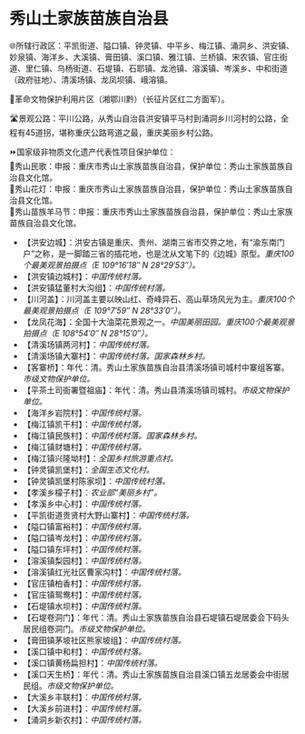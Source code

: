 # 秀山土家族苗族自治县  
🌐所辖行政区：平凯街道、隘口镇、钟灵镇、中平乡、梅江镇、涌洞乡、洪安镇、妙泉镇、海洋乡、大溪镇、膏田镇、溪口镇、雅江镇、兰桥镇、宋农镇、官庄街道、里仁镇、乌杨街道、石堤镇、石耶镇、龙池镇、溶溪镇、岑溪乡、中和街道（政府驻地）、清溪场镇、龙凤坝镇、峨溶镇。  

🚩革命文物保护利用片区（湘鄂川黔）（长征片区红二方面军）。  

🛣️景观公路：平川公路，从秀山自治县洪安镇平马村到涌洞乡川河村的公路，全程有45道拐，堪称重庆公路弯道之最，重庆美丽乡村公路。  

⏩国家级非物质文化遗产代表性项目保护单位：  
🔸秀山民歌：申报：重庆市秀山土家族苗族自治县，保护单位：秀山土家族苗族自治县文化馆。  
🔸秀山花灯：申报：重庆市秀山土家族苗族自治县，保护单位：秀山土家族苗族自治县文化馆。  
🔸秀山苗族羊马节：申报：重庆市秀山土家族苗族自治县，保护单位：秀山土家族苗族自治县文化馆。  

* 【洪安边城】：洪安古镇是重庆、贵州、湖南三省市交界之地，有“渝东南门户”之称，是一脚踏三省的插花地，也是沈从文笔下的《边城》原型。*重庆100个最美观景拍摄点（E 109°16′18″ N 28°29′53″）。*  
* 【洪安镇边城村】：*中国传统村落。*  
* 【洪安镇猛董村大沟组】：*中国传统村落。*  
* 【川河盖】：川河盖主要以映山红、奇峰异石、高山草场风光为主。*重庆100个最美观景拍摄点（E 109°7′59″ N 28°33′0″）。*  
* 【龙凤花海】：全国十大油菜花景观之一。*中国美丽田园。重庆100个最美观景拍摄点（E 108°54′0″ N 28°15′0″）。*  
* 【清溪场镇两河村】：*中国传统村落。*  
* 【清溪场镇大寨村】：*中国传统村落。国家森林乡村。*  
* 【客寨桥】：年代：清。秀山土家族苗族自治县清溪场镇司城村中寨组客寨。*市级文物保护单位。*  
* 【平茶土司衙署暨祖庙】：年代：清。秀山县清溪场镇司城村。*市级文物保护单位。*  
* 【海洋乡岩院村】：*中国传统村落。*  
* 【梅江镇凯干村】：*中国传统村落。*  
* 【梅江镇民族村】：*中国传统村落。国家森林乡村。*  
* 【梅江镇财塘村】：*中国传统村落。*  
* 【梅江镇兴隆坳村】：*全国乡村旅游重点村。*  
* 【钟灵镇凯堡村】：*全国生态文化村。*  
* 【钟灵镇凯堡村陈家坝】：*中国传统村落。*  
* 【孝溪乡檬子村】：*农业部“美丽乡村”。*  
* 【孝溪乡中心村】：*中国传统村落。*  
* 【平凯街道贵贤村大野山寨村】：*中国传统村落。*  
* 【隘口镇富裕村】：*中国传统村落。*  
* 【隘口镇岑龙村】：*中国传统村落。*  
* 【隘口镇东坪村】：*中国传统村落。*  
* 【溶溪镇梨园村】：*中国传统村落。*  
* 【溶溪镇红光社区曹家沟村】：*中国传统村落。*  
* 【官庄镇柏香村】：*中国传统村落。*  
* 【官庄镇鸳鸯村】：*中国传统村落。*  
* 【石堤镇水坝村】：*中国传统村落。*  
* 【石堤卷洞门】：年代：清。秀山土家族苗族自治县石堤镇石堤居委会下码头居民组卷洞门。*市级文物保护单位。*  
* 【膏田镇茅坡社区熊家坡组】：*中国传统村落。*  
* 【溪口镇中和村】：*中国传统村落。*  
* 【溪口镇黄杨扁担村】：*中国传统村落。*  
* 【溪口天生桥】：年代：清。秀山土家族苗族自治县溪口镇五龙居委会中街居民组。*市级文物保护单位。*  
* 【大溪乡丰联村】：*中国传统村落。*  
* 【大溪乡前进村】：*中国传统村落。*  
* 【涌洞乡新农村】：*中国传统村落。*  
